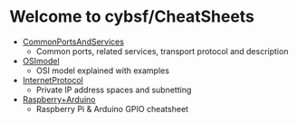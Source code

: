 # Welcome to cybsf/CheatSheets
- [CommonPortsAndServices](https://github.com/cybsf/CheatSheets/blob/main/CommonPortsAndServices/CheatSheet.md)
	- Common ports, related services, transport protocol and description
- [OSImodel](https://github.com/cybsf/CheatSheets/blob/main/OSImodel/CheatSheet.md)
	- OSI model explained with examples
- [InternetProtocol](https://github.com/cybsf/CheatSheets/blob/main/InternetProtocol/CheatSheet.md)
	- Private IP address spaces and subnetting
- [Raspberry+Arduino](https://github.com/cybsf/CheatSheets/blob/main/RaspberryPi%2BArduino/CheatSheet.md)
	- Raspberry Pi & Arduino GPIO cheatsheet
